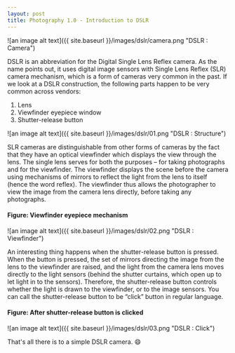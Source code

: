 ```yaml
---
layout: post
title: Photography 1.0 - Introduction to DSLR
---
```


![an image alt text]({{ site.baseurl }}/images/dslr/camera.png "DSLR : Camera")

DSLR is an abbreviation for the Digital Single Lens Reflex camera. As the name points out, it uses digital image sensors with Single Lens Reflex (SLR) camera mechanism, which is a form of cameras very common in the past.
If we look at a DSLR construction, the following parts happen to be very common across vendors:

1. Lens
2. Viewfinder eyepiece window
3. Shutter-release button

![an image alt text]({{ site.baseurl }}/images/dslr/01.png "DSLR : Structure")

SLR cameras are distinguishable from other forms of cameras by the fact that they have an optical viewfinder which displays the view through the lens. The single lens serves for both the purposes – for taking photographs and for the viewfinder. The viewfinder displays the scene before the camera using mechanisms of mirrors to reflect the light from the lens to itself (hence the word reflex). The viewfinder thus allows the photographer to view the image from the camera lens directly, before taking any photographs.


#### Figure: Viewfinder eyepiece mechanism
![an image alt text]({{ site.baseurl }}/images/dslr/02.png "DSLR : Viewfinder")


An interesting thing happens when the shutter-release button is pressed. When the button is pressed, the set of mirrors directing the image from the lens to the viewfinder are raised, and the light from the camera lens moves directly to the light sensors (behind the shutter curtains, which open up to let light in to the sensors). Therefore, the shutter-release button controls whether the light is drawn to the viewfinder, or to the image sensors. You can call the shutter-release button to be “click” button in regular language.


#### Figure: After shutter-release button is clicked
![an image alt text]({{ site.baseurl }}/images/dslr/03.png "DSLR : Click")


That's all there is to a simple DSLR camera. :smile: